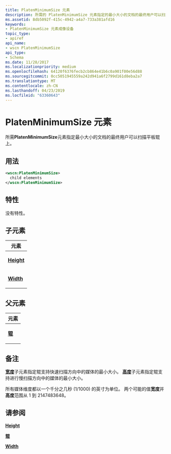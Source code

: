 ```yaml
---
title: PlatenMinimumSize 元素
description: 所需的 PlatenMinimumSize 元素指定的最小大小的文档的最终用户可以扫描平板辊上。
ms.assetid: 8db5092f-415c-4942-a4a7-733a381afd16
keywords:
- PlatenMinimumSize 元素成像设备
topic_type:
- apiref
api_name:
- wscn PlatenMinimumSize
api_type:
- Schema
ms.date: 11/28/2017
ms.localizationpriority: medium
ms.openlocfilehash: 64120f6376fecb2cb864e41b6c0a901f00e56d88
ms.sourcegitcommit: 0cc5051945559a242d941a6f2799d161d8eba2a7
ms.translationtype: MT
ms.contentlocale: zh-CN
ms.lasthandoff: 04/23/2019
ms.locfileid: "63360643"
---
```

# <a name="platenminimumsize-element"></a>PlatenMinimumSize 元素


所需**PlatenMinimumSize**元素指定最小大小的文档的最终用户可以扫描平板辊上。

<a name="usage"></a>用法
-----

```xml
<wscn:PlatenMinimumSize>
  child elements
</wscn:PlatenMinimumSize>
```

<a name="attributes"></a>特性
----------

没有特性。

## <a name="child-elements"></a>子元素


<table>
<colgroup>
<col width="100%" />
</colgroup>
<thead>
<tr class="header">
<th>元素</th>
</tr>
</thead>
<tbody>
<tr class="odd">
<td><p><a href="height.md" data-raw-source="[&lt;strong&gt;Height&lt;/strong&gt;](height.md)"><strong>Height</strong></a></p></td>
</tr>
<tr class="even">
<td><p><a href="width.md" data-raw-source="[&lt;strong&gt;Width&lt;/strong&gt;](width.md)"><strong>Width</strong></a></p></td>
</tr>
</tbody>
</table>

## <a name="parent-elements"></a>父元素


<table>
<colgroup>
<col width="100%" />
</colgroup>
<thead>
<tr class="header">
<th>元素</th>
</tr>
</thead>
<tbody>
<tr class="odd">
<td><p><a href="platen.md" data-raw-source="[&lt;strong&gt;Platen&lt;/strong&gt;](platen.md)"><strong>辊</strong></a></p></td>
</tr>
</tbody>
</table>

<a name="remarks"></a>备注
-------

[**宽度**](width.md)子元素指定辊支持快速扫描方向中的媒体的最小大小。 [**高度**](height.md)子元素指定辊支持进行慢扫描方向中的媒体的最小大小。

所有媒体维度都以一个千分之几秒 (1/1000) 的英寸为单位。 两个可能的值**宽度**并**高度**范围从 1 到 2147483648。

## <a name="see-also"></a>请参阅


[**Height**](height.md)

[**辊**](platen.md)

[**Width**](width.md)

 

 






